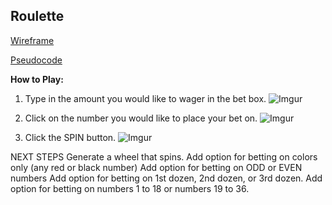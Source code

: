 ## Roulette

[Wireframe](https://wireframe.cc/pro/pp/3d912db8b264588)

[Pseudocode](https://docs.google.com/document/d/1SJwBhMl_dXjQCciWCenDWi_vRhLC5N65a3xe0IveJaM/edit?usp=sharing)


**How to Play:**

1. Type in the amount you would like to wager in the bet box.
![Imgur](https://i.imgur.com/wl80QnK.png)

2. Click on the number you would like to place your bet on.
![Imgur](https://i.imgur.com/L0KsSqL.png)

3. Click the SPIN button.
![Imgur](https://i.imgur.com/6suPVNx.png)


NEXT STEPS
Generate a wheel that spins.
Add option for betting on colors only (any red or black number)
Add option for betting on ODD or EVEN numbers
Add option for betting on 1st dozen, 2nd dozen, or 3rd dozen.
Add option for betting on numbers 1 to 18 or numbers 19 to 36.
